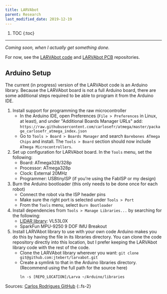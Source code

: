 ```yaml
---
title: LARVAbot
parent: Research
last_modified_date: 2019-12-19
---
```


1. TOC
{:toc}

---

*Coming soon, when I actually get something done.*

For now, see the [LARVAbot code](https://github.com/jtebert/larvabot) and [LARVAbot PCB](https://github.com/jtebert/larvabot-pcb) repositories.

## Arduino Setup

The current (in progress) version of the LARVAbot code is an Arduino library. Because the LARVAbot board is not a full Arduino board, there are some additional steps required to be able to program it from the Arduino IDE.

1. Install support for programming the raw microcontroller
   - In the Arduino IDE, open Preferences (`File > Preferences` in Linux, at least), and under "Additional Boards Manager URLs" add:
   `https://raw.githubusercontent.com/carlosefr/atmega/master/package_carlosefr_atmega_index.json`
   - Go to `Tools > Board > Boards Manager` and search `Barebones ATmega Chips` and install. The `Tools > Board` section should now include `ATmega Microcontrollers`.
2. Set up configuration for LARVAbot board. In the `Tools` menu, set the following:
   - Board: ATmega328/328p
   - Processor: ATmega328p
   - Clock: External 20MHz
   - Programmer: USBtinyISP (if you're using the FabISP or my design)
3. Burn the Arduino bootloader (this only needs to be done once for each robot)
   - Connect the robot via the ISP header pins
   - Make sure the right port is selected under `Tools > Port`
   - From the `Tools` menu, select `Burn Bootloader`
4. Install dependencies from `Tools > Manage Libraries...` by searching for the following:
   - [LIDAR library](https://github.com/pololu/vl53l0x-arduino): VL53L0X
   - SparkFun MPU-9250 9 DOF IMU Breakout
5. Install LARVAbot library to use with your own code Arduino makes you do this by having the file in its libraries directory. You can clone the code repository directly into this location, but I prefer keeping the LARVAbot library code with the rest of the code.
   - Clone the LARVAbot library wherever you want: `git clone git@github.com:jtebert/larvabot.git`
   - Create a symlink to that in the Arduino libraries directory. (Recommend using the full path for the source here)
     ```shell
     ln -s [REPO_LOCATION]/Larva ~/Arduino/libraries
     ```

Sources: [Carlos Rodrigues GitHub](https://github.com/carlosefr/atmega)
{:.fs-2}